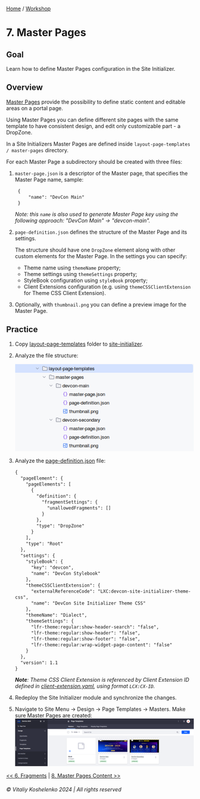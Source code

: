 [Home](../../../README.md) / [Workshop](../README.md) 

# 7. Master Pages

## Goal 

Learn how to define Master Pages configuration in the Site Initializer.

## Overview

[Master Pages](https://learn.liferay.com/w/dxp/site-building/creating-pages/defining-headers-and-footers/master-page-templates) provide the possibility to define static content and editable areas on a portal page.

Using Master Pages you can define different site pages with the same template to have consistent design, and edit only customizable part - a DropZone.

In a Site Initializers Master Pages are defined inside `layout-page-templates / master-pages` directory.

For each Master Page a subdirectory should be created with three files:

1. `master-page.json` is a descriptor of the Master page, that specifies the Master Page name, sample:

        {
            "name": "DevCon Main"
        }
    _Note: this `name` is also used to generate Master Page key using the following approach: "DevCon Main" → "devcon-main"._

2. `page-definition.json` defines the structure of the Master Page and its settings.
    
    The structure should have one `DropZone` element along with other custom elements for the Master Page.
    In the settings you can specify:
    - Theme name using `themeName` property; 
    - Theme settings using `themeSettings` property; 
    - StyleBook configuration using `styleBook` property; 
    - Client Extensions configuration (e.g. using `themeCSSClientExtension` for Theme CSS Client Extension).

3. Optionally, with `thumbnail.png` you can define a preview image for the Master Page. 

## Practice

1. Copy [layout-page-templates](../../../exercises/exercise-07/layout-page-templates) folder to [site-initializer](../../../modules/devcon-site-initializer/src/main/resources/site-initializer).

2. Analyze the file structure:

   ![01.png](images/01.png)

3. Analyze the [page-definition.json](../../../exercises/exercise-07/layout-page-templates/master-pages/devcon-main/page-definition.json) file:

       {
         "pageElement": {
           "pageElements": [
             {
               "definition": {
                 "fragmentSettings": {
                   "unallowedFragments": []
                 }
               },
               "type": "DropZone"
             }
           ],
           "type": "Root"
         },
         "settings": {
           "styleBook": {
             "key": "devcon",
             "name": "DevCon Stylebook"
           },
           "themeCSSClientExtension": {
             "externalReferenceCode": "LXC:devcon-site-initializer-theme-css",
             "name": "DevCon Site Initializer Theme CSS"
           },
           "themeName": "Dialect",
           "themeSettings": {
             "lfr-theme:regular:show-header-search": "false",
             "lfr-theme:regular:show-header": "false",
             "lfr-theme:regular:show-footer": "false",
             "lfr-theme:regular:wrap-widget-page-content": "false"
           }
         },
         "version": 1.1
       }

    _**Note**: Theme CSS Client Extension is referenced by Client Extension ID defined in [client-extension.yaml](../../../client-extensions/devcon-site-initializer-theme-css/client-extension.yaml), using format `LCX:CX-ID`._

4. Redeploy the Site Initializer module and synchronize the changes.

5. Navigate to Site Menu → Design → Page Templates → Masters. Make sure Master Pages are created:
![02.png](images/02.png)

[<< 6. Fragments](../06-fragments/README.md) | [8. Master Pages Content >> ](../08-master-pages-content/README.md)

###### © Vitaliy Koshelenko 2024 | All rights reserved